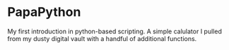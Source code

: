 # PapaPython
My first introduction in python-based scripting.
A simple calulator I pulled from my dusty digital vault with a handful of additional functions.
